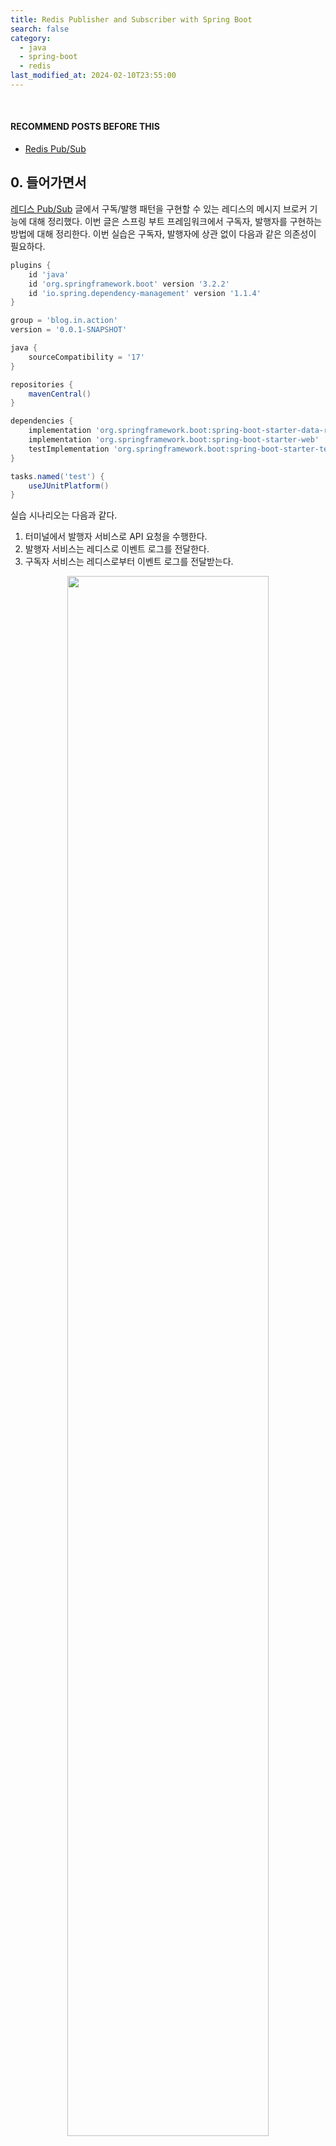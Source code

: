 ```yaml
---
title: Redis Publisher and Subscriber with Spring Boot
search: false
category:
  - java
  - spring-boot
  - redis
last_modified_at: 2024-02-10T23:55:00
---
```


<br/>

#### RECOMMEND POSTS BEFORE THIS

- [Redis Pub/Sub][redis-pub-sub-link]

## 0. 들어가면서

[레디스 Pub/Sub][redis-pub-sub-link] 글에서 구독/발행 패턴을 구현할 수 있는 레디스의 메시지 브로커 기능에 대해 정리했다. 이번 글은 스프링 부트 프레임워크에서 구독자, 발행자를 구현하는 방법에 대해 정리한다. 이번 실습은 구독자, 발행자에 상관 없이 다음과 같은 의존성이 필요하다.

```groovy
plugins {
    id 'java'
    id 'org.springframework.boot' version '3.2.2'
    id 'io.spring.dependency-management' version '1.1.4'
}

group = 'blog.in.action'
version = '0.0.1-SNAPSHOT'

java {
    sourceCompatibility = '17'
}

repositories {
    mavenCentral()
}

dependencies {
    implementation 'org.springframework.boot:spring-boot-starter-data-redis'
    implementation 'org.springframework.boot:spring-boot-starter-web'
    testImplementation 'org.springframework.boot:spring-boot-starter-test'
}

tasks.named('test') {
    useJUnitPlatform()
}
```

실습 시나리오는 다음과 같다. 

1. 터미널에서 발행자 서비스로 API 요청을 수행한다.
2. 발행자 서비스는 레디스로 이벤트 로그를 전달한다.
3. 구독자 서비스는 레디스로부터 이벤트 로그를 전달받는다.

<p align="center">
  <img src="/images/posts/2024/redis-publisher-and-subscriber-spring-boot-01.png" width="80%" class="image__border">
</p>

## 1. Implement Publisher Service

발행자 서비스를 구현한다. 

### 1.1. application.yml 

레디스 접속 정보를 정의한다.

- 도커 컴포즈(docker compose) 환경이므로 컨테이너 이름을 사용한다.

```yml
spring:
  data:
    redis:
      host: redis-container
      password:
      port: 6379
```

### 1.2. AppConfig Class

RedisTemplate 객체를 스프링 빈(bean)으로 등록한다. RedisTemplate 객체를 사용하면 발행 기능을 쉽게 구현할 수 있다. 

```java
package blog.in.action.config;

import org.springframework.context.annotation.Bean;
import org.springframework.context.annotation.Configuration;
import org.springframework.data.redis.connection.RedisConnectionFactory;
import org.springframework.data.redis.core.RedisTemplate;
import org.springframework.data.redis.serializer.GenericJackson2JsonRedisSerializer;
import org.springframework.data.redis.serializer.StringRedisSerializer;

@Configuration
public class AppConfig {

    @Bean
    public RedisTemplate<String, Object> redisTemplate(RedisConnectionFactory connectionFactory) {
        RedisTemplate<String, Object> template = new RedisTemplate<>();
        template.setConnectionFactory(connectionFactory);
        template.setKeySerializer(new StringRedisSerializer());
        template.setValueSerializer(new GenericJackson2JsonRedisSerializer());
        return template;
    }
}
```

### 1.3. EventLogPublisher Class

RedisTemplate 클래스의 convertAndSend 메소드를 사용한다. 채널 이름과 이벤트 객체를 전달한다.

```java
package blog.in.action.publisher;

import blog.in.action.domain.Channel;
import blog.in.action.domain.EventLog;
import org.springframework.data.redis.core.RedisTemplate;
import org.springframework.stereotype.Component;

@Component
public class EventLogPublisher {

    private final RedisTemplate<String, Object> redisTemplate;

    public EventLogPublisher(RedisTemplate<String, Object> redisTemplate) {
        this.redisTemplate = redisTemplate;
    }

    public void publish(Channel channel, EventLog event) {
        try {
            redisTemplate.convertAndSend(channel.name(), event);
        } catch (Exception e) {
            System.err.println(e.getMessage());
        }
    }
}
```

### 1.4. Channel enum

다음과 같이 4개 채널을 사용한다.

```java
package blog.in.action.domain;

public enum Channel {
    TODO_READ,
    TODO_INSERT,
    TODO_UPDATE,
    TODO_DELETE
}
```

### 1.5. TodoController Class

TODO CRUD 기능을 제공하는 간단한 컨트롤러 클래스다. 

- 각 API 엔드-포인트(end-point)마다 다른 채널에 이벤트를 발행한다.
- 이벤트 객체에는 요청 IP 주소를 담아서 전달한다.

```java
package blog.in.action.controller;

import blog.in.action.domain.Channel;
import blog.in.action.domain.EventLog;
import blog.in.action.publisher.EventLogPublisher;
import jakarta.servlet.http.HttpServletRequest;
import org.springframework.web.bind.annotation.*;

import java.util.List;
import java.util.Map;
import java.util.concurrent.ConcurrentHashMap;
import java.util.concurrent.atomic.AtomicLong;

@RestController
@RequestMapping("/todos")
public class TodoController {

    private static final AtomicLong key = new AtomicLong(0);
    private static final Map<Long, String> data = new ConcurrentHashMap<>();

    static {
        data.put(key.incrementAndGet(), "Hello");
        data.put(key.incrementAndGet(), "Redis");
        data.put(key.incrementAndGet(), "World");
    }

    private final EventLogPublisher eventLogPublisher;

    public TodoController(EventLogPublisher eventLogPublisher) {
        this.eventLogPublisher = eventLogPublisher;
    }

    @GetMapping
    public List<Map.Entry<Long, String>> todos(HttpServletRequest request) {
        eventLogPublisher.publish(Channel.TODO_READ, new EventLog(request.getRemoteAddr()));
        return data.entrySet()
                .stream()
                .sorted(Map.Entry.comparingByKey())
                .toList();
    }

    @PostMapping
    public void todos(HttpServletRequest request, @RequestBody String requestBody) {
        eventLogPublisher.publish(Channel.TODO_INSERT, new EventLog(request.getRemoteAddr()));
        data.put(key.incrementAndGet(), requestBody);
    }

    @PutMapping("/{id}")
    public void todos(
            HttpServletRequest request,
            @PathVariable Long id,
            @RequestBody String requestBody
    ) {
        eventLogPublisher.publish(Channel.TODO_UPDATE, new EventLog(request.getRemoteAddr()));
        data.put(id, requestBody);
    }

    @DeleteMapping("/{id}")
    public void todos(HttpServletRequest request, @PathVariable Long id) {
        eventLogPublisher.publish(Channel.TODO_DELETE, new EventLog(request.getRemoteAddr()));
        data.remove(id);
    }
}
```

## 2. Implement Subscriber Service

이번엔 구독자 서비스 기능을 구현해보자.

### 2.1. application.yml

레디스 접속 정보를 정의한다. 발행자 서비스에 정의한 application.yml 정보와 동일하다.

```yml
spring:
  data:
    redis:
      host: redis-container
      password:
      port: 6379
```

### 2.2. EventSubscriber Interface and Implementation Classes

EventSubscriber 인터페이스와 각 이벤트를 처리할 수 있는 구현 클래스들을 살펴보자. 스프링 프레임워크에서 레디스로부터 메시지를 수신하려면 다음 인터페이스를 구현해야 된다. 

```java
package org.springframework.data.redis.connection;

import org.springframework.lang.Nullable;

@FunctionalInterface
public interface MessageListener {
    void onMessage(Message message, @Nullable byte[] pattern);
}
```

단순히 구현 클래스를 만드는 것은 단순하지만, 구독하는 비즈니스 케이스의 확장을 고려해 다음과 같은 구조로 설계하였다. 

- MessageListener 인터페이스를 확장한 EventSubscriber 인터페이스를 정의힌다.
- EventSubscriber 인터페이스에는 channelName 메소드가 존재하며 구독자 객체가 구독할 채널 이름을 제공한다.
- 각 채널 별로 비즈니스 로직을 처리하기 위한 구독자 구현 클래스들이 존재한다.

<p align="center">
  <img src="/images/posts/2024/redis-publisher-and-subscriber-spring-boot-02.png" width="80%" class="image__border">
</p>

### 2.2.1. EventSubscriber Interface

- channelName 메소드는 해당 인스턴스가 관심을 갖는 채널 이름을 반환한다.

```java
package blog.in.action.subscriber;

import org.springframework.data.redis.connection.MessageListener;

public interface EventSubscriber extends MessageListener {

    String channelName();
}
```

### 2.2.2. ReadEventSubscriber Class

총 4개 구현 클래스가 존재하지만, 코드가 크게 다르지 않기 때문에 하나만 대표로 살펴본다.

- channelName 메소드는 자신이 담당하는 채널 이름을 반환한다.
- onMessage 메소드에서 구독 중인 채널을 통해 전달 받은 메시지를 처리한다.

```java
package blog.in.action.subscriber.impl;

import blog.in.action.domain.Channel;
import blog.in.action.subscriber.EventSubscriber;
import org.springframework.data.redis.connection.Message;
import org.springframework.stereotype.Component;

@Component
public class ReadEventSubscriber implements EventSubscriber {

    @Override
    public String channelName() {
        return Channel.TODO_READ.name();
    }

    @Override
    public void onMessage(Message message, byte[] pattern) {
        System.out.printf("ReadEventSubscriber channel - %s%n", new String(message.getChannel()));
        System.out.printf("body - %s%n", new String(message.getBody()));
    }
}
```

### 2.3. RedisConfig Class

구독자 인스턴스들을 리스트로 전달 받아 RedisMessageListenerContainer 인스턴스에 메시지 리스너로 등록한다. 

- EventSubscriber 인터페이스 구현체 인스턴스가 여러 개인 경우 해당 인스턴스들이 리스트로 주입된다. 
- 구독자 인스턴스들은 각자 자신의 담당 채널 이름과 함께 자기 자신을 리스너로 등록한다.

```java
package blog.in.action.config;

import blog.in.action.subscriber.EventSubscriber;
import org.springframework.context.annotation.Bean;
import org.springframework.context.annotation.Configuration;
import org.springframework.data.redis.connection.RedisConnectionFactory;
import org.springframework.data.redis.listener.ChannelTopic;
import org.springframework.data.redis.listener.RedisMessageListenerContainer;
import org.springframework.data.redis.listener.adapter.MessageListenerAdapter;

import java.util.List;

@Configuration
public class RedisConfig {

    public final List<EventSubscriber> redisMessageSubscribers;

    public RedisConfig(List<EventSubscriber> redisMessageSubscribers) {
        this.redisMessageSubscribers = redisMessageSubscribers;
    }

    @Bean
    public RedisMessageListenerContainer redisListenerContainer(
            RedisConnectionFactory connectionFactory
    ) {
        var container = new RedisMessageListenerContainer();
        container.setConnectionFactory(connectionFactory);
        for (var eventSubscriber : redisMessageSubscribers) {
            container.addMessageListener(
                    new MessageListenerAdapter(eventSubscriber),
                    new ChannelTopic(eventSubscriber.channelName())
            );
        }
        return container;
    }
}
```

## 3. Run Application

도커 컴포즈로 두 개의 서비스와 레디스를 실행한다. 다음과 같은 프로젝트 구조를 갖는다.

```
./
├── docker-compose.yml
├── publisher
│   ├── Dockerfile
│   ├── HELP.md
│   ├── build.gradle
│   ├── settings.gradle
│   └── src
│       └── main
│           ├── java
│           │   └── blog
│           │       └── in
│           │           └── action
│           │               ├── PublisherApplication.java
│           │               ├── config
│           │               │   └── AppConfig.java
│           │               ├── controller
│           │               │   └── TodoController.java
│           │               ├── domain
│           │               │   ├── Channel.java
│           │               │   └── EventLog.java
│           │               └── publisher
│           │                   └── EventLogPublisher.java
│           └── resources
│               └── application.yml
└── subscriber
    ├── Dockerfile
    ├── HELP.md
    ├── build.gradle
    ├── settings.gradle
    └── src
        └── main
            ├── java
            │   └── blog
            │       └── in
            │           └── action
            │               ├── SubscriberApplication.java
            │               ├── config
            │               │   └── RedisConfig.java
            │               ├── domain
            │               │   └── Channel.java
            │               └── subscriber
            │                   ├── EventSubscriber.java
            │                   └── impl
            │                       ├── DeleteEventSubscriber.java
            │                       ├── InsertEventSubscriber.java
            │                       ├── ReadEventSubscriber.java
            │                       └── UpdateEventSubscriber.java
            └── resources
                └── application.yml
```

### 3.1. docker-compose.yml

다음과 같은 설정 파일을 사용한다.

- publisher-container
  - 발행자 서비스 컨테이너
- subscriber-container
  - 구독자 서비스 컨테이너
- redis-container
  - 레디스 컨테이너

```yml
version: '3.8'
services:
  publisher:
    build: ./publisher
    container_name: publisher-container
    ports:
      - '8080:8080'
  subsriber:
    build: ./subscriber
    container_name: subscriber-container
    ports:
      - '8081:8080'
  redis:
    image: redis:latest
    container_name: redis-container
    ports:
      - "6379:6379"
```

### 3.2. Run Container

도커 컴포즈 명령어로 설정 파일에 정의된 컨테이너들을 실행한다.

```
$ docker-compose up -d

[+] Running 3/4
 ⠇ Network action-in-blog_default  Created                               0.9s
 ✔ Container subscriber-container  Started                               0.8s
 ✔ Container redis-container       Started                               0.8s
 ✔ Container publisher-container   Started                               0.8s
```

### 3.3. Test Using cURL

두 개 터미널을 실행한다. 

- 하나의 터미널에선 발행자 서비스로 API 요청을 수행한다.
- 또 다른 터미널에선 구독자 서비스 컨테이너의 로그를 확인한다.

<p align="center">
  <img src="/images/posts/2024/redis-publisher-and-subscriber-spring-boot-03.gif" width="100%" class="image__border">
</p>

#### TEST CODE REPOSITORY

- <https://github.com/Junhyunny/blog-in-action/tree/master/2024-02-10-redis-publisher-and-subscriber-spring-boot>

#### RECOMMEND NEXT POSTS

- <https://docs.spring.io/spring-data/redis/reference/redis/pubsub.html>

#### REFERENCE

[redis-pub-sub-link]: https://junhyunny.github.io/redis/redis-pub-sub/